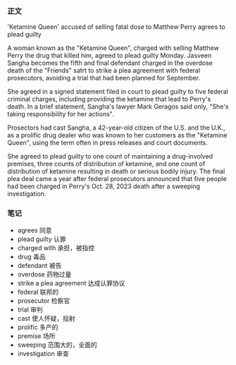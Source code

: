 ### 正文

'Ketamine Queen' accused of selling fatal dose to Matthew Perry agrees to plead guilty

A woman known as the "Ketamine Queen", charged with selling Matthew Perry the drug that killed him, agreed to plead guilty Monday. Jasveen Sangha becomes the fifth and final defendant charged in the overdose death of the "Friends" satrt to strike a plea agreement with federal prosecutors, avoiding a trial that had been planned for September.

She agreed in a signed statement filed in court to plead guilty to five federal criminal charges, including providing the ketamine that lead to Perry's death. In a brief statement, Sangha's lawyer Mark Geragos said only, "She's taking responsibility for her actions".

Prosectors had cast Sangha, a 42-year-old citizen of the U.S. and the U.K., as a prolific drug dealer who was known to her customers as the "Ketamine Queen", using the term often in press releases and court documents.

She agreed to plead guilty to one count of maintaining a drug-involved premises, three counts of distribution of ketamine, and one count of distribution of ketamine resulting in death or serious bodily injury. The final plea deal came a year after federal prosecutors announced that five people had been charged in Perry's Oct. 28, 2023 death after a sweeping investigation.


### 笔记

- agrees 同意
- plead guilty 认罪
- charged with 承担，被指控
- drug 毒品
- defendant 被告
- overdose 药物过量
- strike a plea agreement 达成认罪协议
- federal 联邦的
- prosecutor 检察官
- trial 审判
- cast 使人怀疑，投射
- prolific 多产的
- premise 场所
- sweeping 范围大的，全面的
- investigation 审查